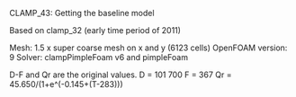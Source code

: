 CLAMP_43: Getting the baseline model

Based on clamp_32 (early time period of 2011)

Mesh: 1.5 x super coarse mesh on x and y (6123 cells)
OpenFOAM version: 9
Solver: clampPimpleFoam v6 and pimpleFoam

D-F and Qr are the original values.
D = 101 700
F = 367
Qr = 45.650/(1+e^(-0.145+(T-283)))
